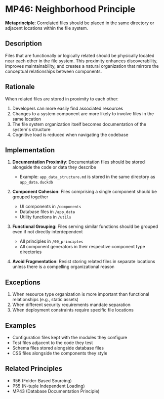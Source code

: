 # MP46: Neighborhood Principle

**Metaprinciple**: Correlated files should be placed in the same directory or adjacent locations within the file system.

## Description

Files that are functionally or logically related should be physically located near each other in the file system. This proximity enhances discoverability, improves maintainability, and creates a natural organization that mirrors the conceptual relationships between components.

## Rationale

When related files are stored in proximity to each other:
1. Developers can more easily find associated resources
2. Changes to a system component are more likely to involve files in the same location
3. The file system organization itself becomes documentation of the system's structure
4. Cognitive load is reduced when navigating the codebase

## Implementation

1. **Documentation Proximity**: Documentation files should be stored alongside the code or data they describe
   - Example: `app_data_structure.md` is stored in the same directory as `app_data.duckdb`

2. **Component Cohesion**: Files comprising a single component should be grouped together
   - UI components in `/components`
   - Database files in `/app_data`
   - Utility functions in `/utils`

3. **Functional Grouping**: Files serving similar functions should be grouped even if not directly interdependent
   - All principles in `/00_principles`
   - All component generators in their respective component type directories

4. **Avoid Fragmentation**: Resist storing related files in separate locations unless there is a compelling organizational reason

## Exceptions

1. When resource type organization is more important than functional relationships (e.g., static assets)
2. When different security requirements mandate separation
3. When deployment constraints require specific file locations

## Examples

- Configuration files kept with the modules they configure
- Test files adjacent to the code they test
- Schema files stored alongside database files
- CSS files alongside the components they style

## Related Principles

- R56 (Folder-Based Sourcing)
- P55 (N-tuple Independent Loading)
- MP43 (Database Documentation Principle)